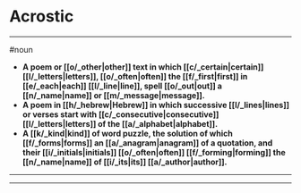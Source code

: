 # Acrostic
---
#noun
- **A poem or [[o/_other|other]] text in which [[c/_certain|certain]] [[l/_letters|letters]], [[o/_often|often]] the [[f/_first|first]] in [[e/_each|each]] [[l/_line|line]], spell [[o/_out|out]] a [[n/_name|name]] or [[m/_message|message]].**
- **A poem in [[h/_hebrew|Hebrew]] in which successive [[l/_lines|lines]] or verses start with [[c/_consecutive|consecutive]] [[l/_letters|letters]] of the [[a/_alphabet|alphabet]].**
- **A [[k/_kind|kind]] of word puzzle, the solution of which [[f/_forms|forms]] an [[a/_anagram|anagram]] of a quotation, and their [[i/_initials|initials]] [[o/_often|often]] [[f/_forming|forming]] the [[n/_name|name]] of [[i/_its|its]] [[a/_author|author]].**
---
---
